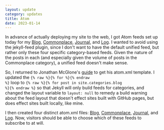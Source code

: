 ```yaml
---
layout: update
category: updates
title: Atom
date: 2023-01-14
---
```


In advance of actually deploying my site to the web, I got Atom feeds set up today for my [Blog](/blog), [Commonplace](/collections/documents/commonplace), [Journal](/collections/documents/journal), and [Log](/about/log). I wanted to avoid using the jekyll-feed plugin, since I don't want to have the default unified feed, but rather only these four specific category-based feeds. Given the nature of the posts in each (and especially given the volume of posts in the Commonplace category), a unified feed doesn't make sense.

So, I returned to Jonathan McGlone's [guide](https://jmcglone.com/guides/github-pages/) to get his atom.xml template. I updated the <code>{% raw %}{% for %}{% endraw %}</code> loop to <code>{% raw %}{% for post in site.categories.blog %}{% endraw %}</code> so that Jekyll will only build feeds for categories, and changed the layout variable to <code>layout: null</code> to remedy a build warning about the feed layout that doesn't effect sites built with GitHub pages, but does effect sites built locally, like mine.

I then created four distinct atom.xml files: [Blog](/blog/atom.xml), [Commonplace](/collections/documents/commonplace/atom.xml), [Journal](/collections/documents/journal/atom.xml), and [Log](/about/log/atom.xml). Now, visitors should be able to choose which of these feeds to subscribe to at will.
